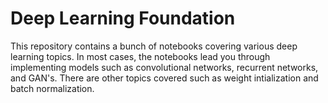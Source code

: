 # Deep Learning Foundation

This repository contains a bunch of notebooks covering various deep learning topics. In most cases, the notebooks lead you through implementing models such as convolutional networks, recurrent networks, and GAN's. There are other topics covered such as weight intialization and batch normalization.

